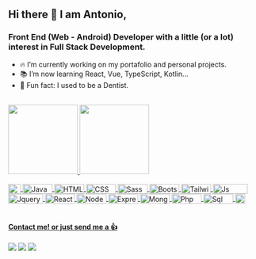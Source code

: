 ## Hi there 👋 I am Antonio, 
### Front End (Web - Android) Developer with a little (or a lot) interest in Full Stack Development. 
<!--
**toniG-78/toniG-78** is a ✨ _special_ ✨ repository because its `README.md` (this file) appears on your GitHub profile.
-->
- 🔥 I’m currently working on my portafolio and personal projects.
- 📚 I’m now learning React, Vue, TypeScript, Kotlin...
- 🦷 Fun fact: I used to be a Dentist.   

<br>
<div align="left">
  <a href="https://github.com/toniG-78">
  <img height="140em" src="https://github-readme-stats.vercel.app/api?username=toniG-78&show_icons=true&theme=dracula&include_all_commits=true&count_private=true"/>
  <img height="140em" src="https://github-readme-stats.vercel.app/api/top-langs/?username=toniG-78&layout=compact&langs_count=7&theme=dracula"/>
</div>
  
<div style="display: inline_block">
  <br>  
  <img align="center" alt="Android" height="20" width="25" src="https://cdn.jsdelivr.net/gh/devicons/devicon/icons/android/android-original-wordmark.svg">
  <img align="center" alt="Java" height="20" width="60" src="https://img.shields.io/badge/Java-ED8B00?style=for-the-badge&logo=java&logoColor=white">
  <img align="center" alt="HTML" height="20" width="60" src="https://img.shields.io/badge/HTML5-E34F26?style=for-the-badge&logo=html5&logoColor=white">
  <img align="center" alt="CSS" height="20" width="60" src="https://img.shields.io/badge/CSS3-1572B6?style=for-the-badge&logo=css3&logoColor=white">
  <img align="center" alt="Sass" height="20" width="60" src="https://img.shields.io/badge/Sass-CC6699?style=for-the-badge&logo=sass&logoColor=white">
  <img align="center" alt="Bootstrap" height="20" width="60" src="https://img.shields.io/badge/Bootstrap-563D7C?style=for-the-badge&logo=bootstrap&logoColor=white">
  <img align="center" alt="Tailwind" height="20" width="60" src="https://img.shields.io/badge/Tailwind_CSS-38B2AC?style=for-the-badge&logo=tailwind-css&logoColor=white">
  <img align="center" alt="Js" height="20" width="70" src="https://img.shields.io/badge/JavaScript-323330?style=for-the-badge&logo=javascript&logoColor=F7DF1E">
  <br>
  <img align="center" alt="Jquery" height="20" width="70" src="https://img.shields.io/badge/jQuery-0769AD?style=for-the-badge&logo=jquery&logoColor=white">
  <img align="center" alt="React" height="20" width="60" src="https://img.shields.io/badge/React-20232A?style=for-the-badge&logo=react&logoColor=61DAFB">
  <img align="center" alt="Node" height="20" width="60" src="https://img.shields.io/badge/Node.js-43853D?style=for-the-badge&logo=node.js&logoColor=white">
  <img align="center" alt="Express" height="20" width="60" src="https://img.shields.io/badge/Express.js-404D59?style=for-the-badge">
  <img align="center" alt="Mongo" height="20" width="60" src="https://img.shields.io/badge/MongoDB-4EA94B?style=for-the-badge&logo=mongodb&logoColor=white">
  <img align="center" alt="Php" height="20" width="60" src="https://img.shields.io/badge/PHP-777BB4?style=for-the-badge&logo=php&logoColor=white">
  <img align="center" alt="Sql" height="20" width="60" src="https://img.shields.io/badge/MySQL-00000F?style=for-the-badge&logo=mysql&logoColor=white">
  <img align="center" alt="Wordpress" height="20" width="20" src="https://cdn.jsdelivr.net/gh/devicons/devicon/icons/wordpress/wordpress-original.svg">
</div>

  <br>
  
#### Contact me! or just send me a 👍
  
<div> 
 <a href="https://www.linkedin.com/in/antonio-gonnella/" target="_blank"><img src="https://img.shields.io/badge/-LinkedIn-%230077B5?style=for-the-badge&logo=linkedin&logoColor=white" target="_blank"></a> 
 <a href = "mailto:ag.dev20@gmail.com"><img src="https://img.shields.io/badge/-Gmail-%23333?style=for-the-badge&logo=gmail&logoColor=white" target="_blank"></a>
 <a href="" target="_blank"><img src="https://img.shields.io/badge/Discord-7289DA?style=for-the-badge&logo=discord&logoColor=white" target="_blank"></a> 
</div>
